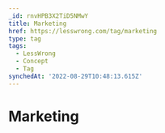 ```yaml
---
_id: rnvHPB3X2TiD5NMwY
title: Marketing
href: https://lesswrong.com/tag/marketing
type: tag
tags:
  - LessWrong
  - Concept
  - Tag
synchedAt: '2022-08-29T10:48:13.615Z'
---
```

# Marketing

